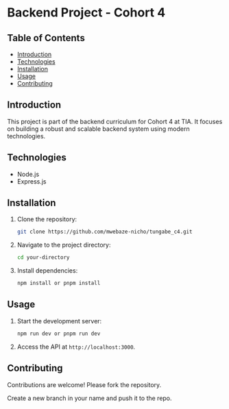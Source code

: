 # Backend Project - Cohort 4

## Table of Contents
- [Introduction](#introduction)
- [Technologies](#technologies)
- [Installation](#installation)
- [Usage](#usage)
- [Contributing](#contributing)

## Introduction
This project is part of the backend curriculum for Cohort 4 at TIA. It focuses on building a robust and scalable backend system using modern technologies.

## Technologies
- Node.js
- Express.js

## Installation
1. Clone the repository:
    ```bash
    git clone https://github.com/mwebaze-nicho/tungabe_c4.git
    ```
2. Navigate to the project directory:
    ```bash
    cd your-directory
    ```
3. Install dependencies:
    ```bash
    npm install or pnpm install
    ```

## Usage
1. Start the development server:
    ```bash
    npm run dev or pnpm run dev
    ```
2. Access the API at `http://localhost:3000`.

## Contributing
Contributions are welcome! Please fork the repository.

Create a new branch in your name and push it to the repo.
